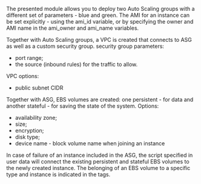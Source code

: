 The presented module allows you to deploy two Auto Scaling groups with a different set of parameters - blue and green.
The AMI for an instance can be set explicitly - using the ami_id variable, or by specifying the owner and AMI name in the ami_owner and ami_name variables.

Together with Auto Scaling groups, a VPC is created that connects to ASG as well as a custom security group.
security group parameters:
 - port range;
 - the source (inbound rules) for the traffic to allow.

VPC options:
 - public subnet CIDR

Together with ASG, EBS volumes are created: one persistent - for data and another stateful - for saving the state of the system.
Options:
 - availability zone;
 - size;
 - encryption;
 - disk type;
 - device name - block volume name when joining an instance

In case of failure of an instance included in the ASG, the script specified in user data will connect the existing persistent and stateful EBS volumes to the newly created instance. The belonging of an EBS volume to a specific type and instance is indicated in the tags.